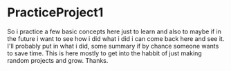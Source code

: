 # PracticeProject1

So i practice a few basic concepts here just to learn and also to maybe if in the future i want to see how i did what i did i can come back here and see it.
I'll probably put in what i did, some summary if by chance someone wants to save time. 
This is here mostly to get into the habbit of just making random projects and grow.
Thanks.
